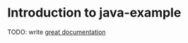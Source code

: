 # Introduction to java-example

TODO: write [great documentation](http://jacobian.org/writing/what-to-write/)
